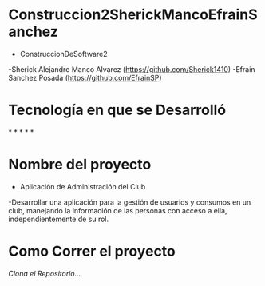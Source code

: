 # Construccion2SherickMancoEfrainSanchez

* ConstruccionDeSoftware2

-Sherick Alejandro Manco Alvarez (https://github.com/Sherick1410)
-Efrain Sanchez Posada (https://github.com/EfrainSP)

# Tecnología en que se Desarrolló
*<JAVA> 
*<GIT>
*<GIT HUB>
*<WINDOWS>
*<APACHE NEATBEANS>

# Nombre del proyecto

* Aplicación de Administración del Club
  
-Desarrollar una aplicación para la gestión de usuarios y consumos en un club,
manejando la información de las personas con acceso a ella,
independientemente de su rol.

# Como Correr el proyecto
*Clona el Repositorio...*










